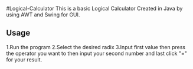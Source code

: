 #Logical-Calculator
This is a basic Logical Calculator Created in Java by using AWT and Swing for GUI.

## Usage
1.Run the program
2.Select the desired radix
3.Input first value then press the operator you want to then input your second number and last click "=" for your result.
   

##  
   
